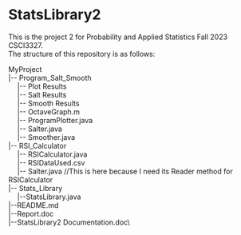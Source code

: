 # StatsLibrary2
This is the project 2 for Probability and Applied Statistics Fall 2023 CSCI3327. \
The structure of this repository is as follows:

MyProject\
|-- Program_Salt_Smooth\
&emsp;   |-- Plot Results\
&emsp;   |-- Salt Results\
&emsp;   |-- Smooth Results\
&emsp;   |-- OctaveGraph.m\
&emsp;   |-- ProgramPlotter.java\
&emsp;   |-- Salter.java\
&emsp;   |-- Smoother.java\
|-- RSI_Calculator\
&emsp;   |-- RSICalculator.java\
&emsp;   |-- RSIDataUsed.csv\
&emsp;   |-- Salter.java //This is here because I need its Reader method for RSICalculator\
|-- Stats_Library\
&emsp;   |--StatsLibrary.java\
|--README.md\
|--Report.doc\
|--StatsLibrary2 Documentation.doc\
